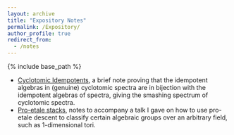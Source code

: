 ```yaml
---
layout: archive
title: "Expository Notes"
permalink: /Expository/
author_profile: true
redirect_from:
  - /notes
---
```


{% include base_path %}

*  [Cyclotomic Idempotents](/files/CycId.pdf), a brief note proving that the idempotent algebras in (genuine) cyclotomic spectra are in bijection with the idempotent algebras of spectra, giving the smashing spectrum of cyclotomic spectra.
*  [Pro-etale stacks](/files/proetalestack.pdf), notes to accompany a talk I gave on how to use pro-etale descent to classify certain algebraic groups over an arbitrary field, such as 1-dimensional tori. 
